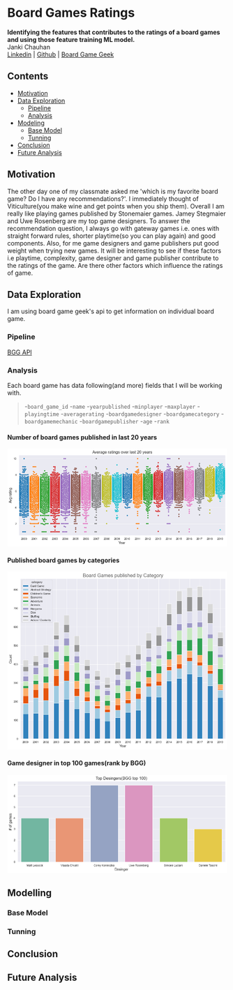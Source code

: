 # Board Games Ratings
**Identifying the features that contributes to the ratings of a board games and using those feature training ML model.**
<br>Janki Chauhan
<br>
[Linkedin](https://www.linkedin.com/in/jankichauhan/) | [Github](https://github.com/jankichauhan) | [Board Game Geek](https://boardgamegeek.com/user/jankichauhan)

## Contents

* [Motivation](#motivation)
* [Data Exploration](#data-exploration)
  * [Pipeline](#pipeline-source)
  * [Analysis](#analysis)
* [Modeling](#modeling)
  * [Base Model](#basemodel)
  * [Tunning](#tunning)
* [Conclusion](#conclusion)
* [Future Analysis](#future-analysis)

## Motivation
The other day one of my classmate asked me 'which is my favorite board game? Do I have any recommendations?'. I immediately thought of Viticulture(you make wine and get points when you ship them). Overall I am really like playing games published by Stonemaier games. Jamey Stegmaier and Uwe Rosenberg are my top game designers. To answer the recommendation question, I always go with gateway games i.e. ones with straight forward rules, shorter playtime(so you can play again) and good components. Also, for me game designers and game publishers put good weight when trying new games. It will be interesting to see if these factors i.e playtime, complexity, game designer and game publisher contribute to the ratings of the game. Are there other factors which influence the ratings of game. 

## Data Exploration
I am using board game geek's api to get information on individual board game.
### Pipeline

[BGG API](https://boardgamegeek.com/wiki/page/BGG_XML_API)

### Analysis
Each board game has data following(and more) fields that I will be working with.  
  > -`board_game_id` 
  > -`name` 
  > -`yearpublished` 
  > -`minplayer` 
  > -`maxplayer`
  > -`playingtime`
  > -`averagerating`
  > -`boardgamedesigner`
  > -`boardgamecategory`
  > -`boardgamemechanic`
  > -`boardgamepublisher`
  > -`age`
  > -`rank`
 
 #### Number of board games published in last 20 years
 
 ![](images/AvgRatingsByYear.png)
 
 #### Published board games by categories
 
 ![](images/ByCategoryByYear.png)
 
 #### Game designer in top 100 games(rank by BGG)
 
 ![](images/TopDesingers.png)
 
 ## Modelling
 
 ### Base Model
 
 ### Tunning
 
 ## Conclusion
 
 ## Future Analysis

 
